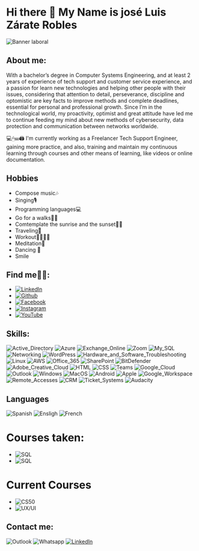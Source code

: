 # Hi there 👋 My Name is josé Luis Zárate Robles
![Banner laboral](https://github.com/jlzarate/jlzarate/assets/103462837/58ae9b1f-ed43-4536-a755-308c8dfc9c58)


## About me:
With a bachelor’s degree in Computer Systems Engineering, and at least 2 years of experience of tech support and customer service experience, and a passion for learn new technologies and helping other people with their issues, considering that attention to detail, perseverance, discipline and optomistic are key facts to improve methods and complete deadlines, essential for personal and professional growth.
Since I’m in the technological world, my proactivity, optimist and great attitude have led me to continue feeding my mind about new methods of cybersecurity, data protection and communication between networks worldwide.

💻🖱⌨🖨 I'm currently working as a Freelancer Tech Support Engineer, gaining more practice, and also, training and maintain my continuous learning through courses and other means of learning, like videos or online documentation.

## Hobbies
- Compose music🎶                                                                    
- Singing🎙                                                                               
- Programming languages💻
- Go for a walks🚶‍♂️ 
- Comtemplate the sunrise and the sunset🌄🌅           
- Traveling🛫
- Workout💪🦵🤸‍♂️
- Meditation🙂
- Dancing 🕺
- Smile


## Find me🔔📱:
- [![LinkedIn](https://img.shields.io/badge/José_Luis_Zárate_Robles-blue?style=for-the-badge&logo=linkedin)](https://www.linkedin.com/in/jose-luis-zarate-robles-982a2a204/)
- [![Github](https://img.shields.io/badge/jlzarate-black?style=for-the-badge&logo=github)](https://github/jlzarate)
- [![Facebook](https://img.shields.io/badge/joseluis.zaraterobles-blue?style=for-the-badge&logo=facebook)](https://www.facebook.com/joseluis.zaraterobles)
- [![Instagram](https://img.shields.io/badge/jlzaraterobles-purple?style=for-the-badge&logo=instagram)](https://www.instagram.com/jlzaraterobles/)
- [![YouTube](https://img.shields.io/badge/José_Luis_Zárate_Robles-c20000?style=for-the-badge&logo=youtube)](https://www.youtube.com/channel/UCIL2QeTcRmr56cS9BSKNGOA)

## Skills:
![Active_Directory](https://img.shields.io/badge/Active%20Directory-blue?style=for-the-badge&logo=microsoft)
![Azure](https://img.shields.io/badge/Azure-blue?style=for-the-badge&logo=microsoftazure)
![Exchange_Online](https://img.shields.io/badge/Exchange%20Online-blue?style=for-the-badge&logo=microsoftexchange)
![Zoom](https://img.shields.io/badge/Zoom-blue?style=for-the-badge&logo=zoom)
![My_SQL](https://img.shields.io/badge/My_SQL-blue?style=for-the-badge&logo=mysql)
![Networking](https://img.shields.io/badge/Networking-black?style=for-the-badge&logo=?)
![WordPress](https://img.shields.io/badge/WordPress-black?style=for-the-badge&logo=WordPress)
![Hardware_and_Software_Troubleshooting](https://img.shields.io/badge/Hardware_and_Software_Troubleshooting-black?style=for-the-badge&logo=opensourcehardware)
![Linux](https://img.shields.io/badge/Linux-blue?style=for-the-badge&logo=linux)
![AWS](https://img.shields.io/badge/AWS-ec8800?style=for-the-badge&logo=amazonaws)
![Office_365](https://img.shields.io/badge/Office_365-c20000?style=for-the-badge&logo=microsoftoffice)
![SharePoint](https://img.shields.io/badge/SharePoint-c20000?style=for-the-badge&logo=microsoftsharepoint)
![BitDefender](https://img.shields.io/badge/BitDefender-c20000?style=for-the-badge&logo=bitdefender)
![Adobe_Creative_Cloud](https://img.shields.io/badge/Adobe_Creative_Cloud-c20000?style=for-the-badge&logo=adobecreativecloud)
![HTML](https://img.shields.io/badge/HTML-c20000?style=for-the-badge&logo=html5)
![CSS](https://img.shields.io/badge/CSS-022a76?style=for-the-badge&logo=css3)
![Teams](https://img.shields.io/badge/Teams-purple?style=for-the-badge&logo=microsoftteams)
![Google_Cloud](https://img.shields.io/badge/Google_Cloud-022a76?style=for-the-badge&logo=googlecloud)
![Outlook](https://img.shields.io/badge/Outlook-022a76?style=for-the-badge&logo=microsoftoutlook)
![Windows](https://img.shields.io/badge/Windows-022a76?style=for-the-badge&logo=windows)
![MacOS](https://img.shields.io/badge/MacOS-025776?style=for-the-badge&logo=macos)
![Android](https://img.shields.io/badge/Android_Devices-green?style=for-the-badge&logo=android)
![Apple](https://img.shields.io/badge/Apple_Devices-grey?style=for-the-badge&logo=apple)
![Google_Workspace](https://img.shields.io/badge/Google_Workspace-419f00?style=for-the-badge&logo=google)
![Remote_Accesses](https://img.shields.io/badge/Remote_Accesses-02253d?style=for-the-badge&logo=?)
![CRM](https://img.shields.io/badge/CRM-yellow?style=for-the-badge&logo=?)
![Ticket_Systems](https://img.shields.io/badge/Ticket_Systems-yellow?style=for-the-badge&logo=?)
![Audacity](https://img.shields.io/badge/Audacity-0000CC?style=for-the-badge&logo=audacity)


## Languages
![Spanish](https://img.shields.io/badge/Spanish-NATIVE-022a76)
![Ensligh](https://img.shields.io/badge/English-PROFESSIONAL-4d82be)
![French](https://img.shields.io/badge/French-Intermediate-84b6f4)

# Courses taken:
- ![SQL](https://img.shields.io/badge/Introduction_to_SQL-black?style=for-the-badge&logo=datacamp)
- ![SQL](https://img.shields.io/badge/Intermediate_SQL-black?style=for-the-badge&logo=datacamp)

# Current Courses
- ![CS50](https://img.shields.io/badge/Introduction_to_CS50-black?style=for-the-badge&logo=edx)
- ![UX/UI](https://img.shields.io/badge/UX/UI_Design-black?style=for-the-badge&logo=figma)

## Contact me:
![Outlook](https://img.shields.io/badge/zaraterobles__jl.1096@outlook.com-0078D4?style=for-the-badge&logo=microsoftoutlook) 
![Whatsapp](https://img.shields.io/badge/(+52)_322_205_8449-black?style=for-the-badge&logo=whatsapp)
[![LinkedIn](https://img.shields.io/badge/José_Luis_Zárate_Robles-blue?style=for-the-badge&logo=linkedin)](https://www.linkedin.com/in/jose-luis-zarate-robles-982a2a204/)
